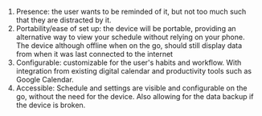 1. Presence: the user wants to be reminded of it, but not too much such that they are distracted by it.
2. Portability/ease of set up: the device will be portable, providing an alternative way to view your schedule without relying on your phone. The device although offline when on the go, should still display data from when it was last connected to the internet
3. Configurable: customizable for the user's habits and workflow. With integration from existing digital calendar and productivity tools such as Google Calendar.
4. Accessible: Schedule and settings are visible and configurable on the go, without the need for the device. Also allowing for the data backup if the device is broken.
